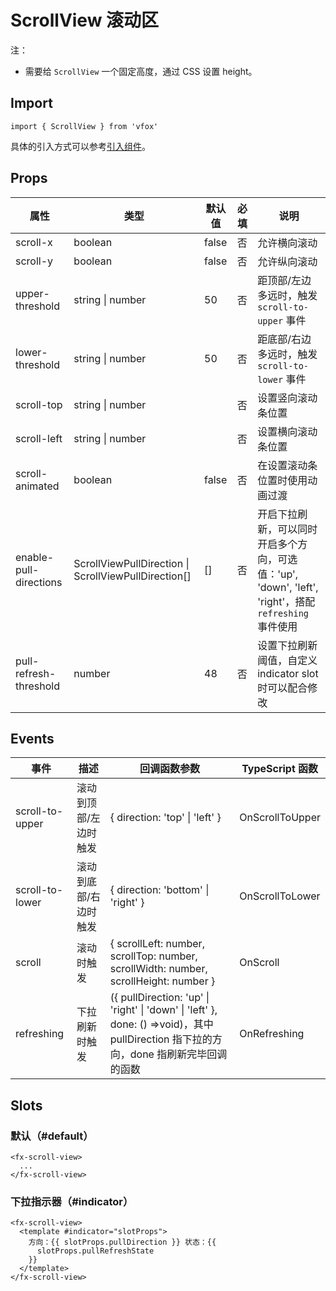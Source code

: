 # ScrollView 滚动区

注：

- 需要给 `ScrollView` 一个固定高度，通过 CSS 设置 height。

## Import

```
import { ScrollView } from 'vfox'
```

具体的引入方式可以参考[引入组件](../guide/import.md)。

## Props

| 属性                   | 类型                                                 | 默认值 | 必填 | 说明                                                                                                  |
| ---------------------- | ---------------------------------------------------- | ------ | ---- | ----------------------------------------------------------------------------------------------------- |
| scroll-x               | boolean                                              | false  | 否   | 允许横向滚动                                                                                          |
| scroll-y               | boolean                                              | false  | 否   | 允许纵向滚动                                                                                          |
| upper-threshold        | string \| number                                     | 50     | 否   | 距顶部/左边多远时，触发 `scroll-to-upper` 事件                                                        |
| lower-threshold        | string \| number                                     | 50     | 否   | 距底部/右边多远时，触发 `scroll-to-lower` 事件                                                        |
| scroll-top             | string \| number                                     |        | 否   | 设置竖向滚动条位置                                                                                    |
| scroll-left            | string \| number                                     |        | 否   | 设置横向滚动条位置                                                                                    |
| scroll-animated        | boolean                                              | false  | 否   | 在设置滚动条位置时使用动画过渡                                                                        |
| enable-pull-directions | ScrollViewPullDirection \| ScrollViewPullDirection[] | []     | 否   | 开启下拉刷新，可以同时开启多个方向，可选值：'up', 'down', 'left', 'right'，搭配 `refreshing` 事件使用 |
| pull-refresh-threshold | number                                               | 48     | 否   | 设置下拉刷新阈值，自定义 indicator slot 时可以配合修改                                                |

## Events

| 事件            | 描述                  | 回调函数参数                                                                                                                          | TypeScript 函数 |
| --------------- | --------------------- | ------------------------------------------------------------------------------------------------------------------------------------- | --------------- |
| scroll-to-upper | 滚动到顶部/左边时触发 | { direction: 'top' \| 'left' }                                                                                                        | OnScrollToUpper |
| scroll-to-lower | 滚动到底部/右边时触发 | { direction: 'bottom' \| 'right' }                                                                                                    | OnScrollToLower |
| scroll          | 滚动时触发            | { scrollLeft: number, scrollTop: number, scrollWidth: number, scrollHeight: number }                                                  | OnScroll        |
| refreshing      | 下拉刷新时触发        | ({ pullDirection: 'up' \| 'right' \| 'down' \| 'left' }, done: () =>void)，其中 pullDirection 指下拉的方向，done 指刷新完毕回调的函数 | OnRefreshing    |

## Slots

### 默认（#default）

```
<fx-scroll-view>
  ...
</fx-scroll-view>
```

### 下拉指示器（#indicator）

```
<fx-scroll-view>
  <template #indicator="slotProps">
    方向：{{ slotProps.pullDirection }} 状态：{{
      slotProps.pullRefreshState
    }}
  </template>
</fx-scroll-view>
```

